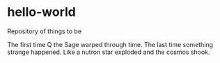# hello-world
Repository of things to be

The first time Q the Sage warped through time.
The last time something strange happened. Like a nutron star exploded and the cosmos shook.
